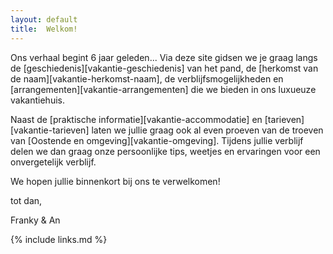 ```yaml
---
layout: default
title:  Welkom!
---
```



Ons verhaal begint 6 jaar geleden... Via deze site gidsen we je graag langs de [geschiedenis][vakantie-geschiedenis] van het pand, de [herkomst van de naam][vakantie-herkomst-naam], de verblijfsmogelijkheden en [arrangementen][vakantie-arrangementen] die we bieden in ons luxueuze vakantiehuis.

Naast de [praktische informatie][vakantie-accommodatie] en [tarieven][vakantie-tarieven] laten we jullie graag ook al even proeven van de troeven van [Oostende en omgeving][vakantie-omgeving].
Tijdens jullie verblijf delen we dan graag onze persoonlijke tips, weetjes en ervaringen voor een onvergetelijk verblijf.


We hopen jullie binnenkort bij ons te verwelkomen!

tot dan,

Franky & An

{% include links.md %}
